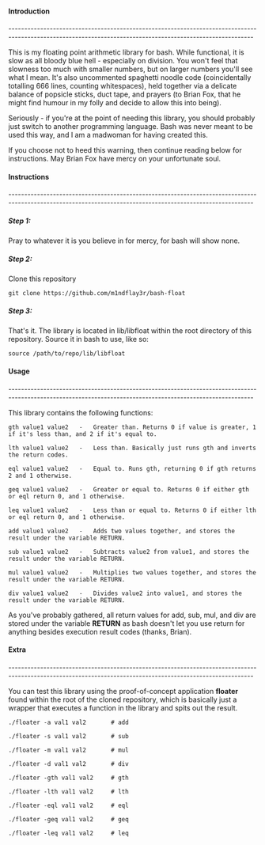 <h4>Introduction</h4>
-----------------------------------------------------------------------------------------------------------------------------------------------------------

This is my floating point arithmetic library for bash. While functional, it is slow as all bloody blue hell - especially on division. You won't feel that slowness too much with smaller numbers, but on larger numbers you'll see what I mean. It's also uncommented spaghetti noodle code (coincidentally totalling 666 lines, counting whitespaces), held together via a delicate balance of popsicle sticks, duct tape, and prayers (to Brian Fox, that he might find humour in my folly and decide to allow this into being).

Seriously - if you're at the point of needing this library, you should probably just switch to another programming language. Bash was never meant to be used this way, and I am a madwoman for having created this. 


If you choose not to heed this warning, then continue reading below for instructions. May Brian Fox have mercy on your unfortunate soul.
<h4>Instructions</h4>
-----------------------------------------------------------------------------------------------------------------------------------------------------------

<h5>Step 1:</h5>

Pray to whatever it is you believe in for mercy, for bash will show none.

<h5>Step 2:</h5>

Clone this repository

   ``` git clone https://github.com/m1ndflay3r/bash-float ```

<h5>Step 3:</h5>

That's it. The library is located in lib/libfloat within the root directory of this repository. Source it in bash to use, like so:

   ``` source /path/to/repo/lib/libfloat ```
<h4>Usage</h4>
-----------------------------------------------------------------------------------------------------------------------------------------------------------

This library contains the following functions:

   ``` gth value1 value2   -   Greater than. Returns 0 if value is greater, 1 if it's less than, and 2 if it's equal to. ```

   ``` lth value1 value2   -   Less than. Basically just runs gth and inverts the return codes. ```

   ``` eql value1 value2   -   Equal to. Runs gth, returning 0 if gth returns 2 and 1 otherwise. ```

   ``` geq value1 value2   -   Greater or equal to. Returns 0 if either gth or eql return 0, and 1 otherwise. ```

   ``` leq value1 value2   -   Less than or equal to. Returns 0 if either lth or eql return 0, and 1 otherwise. ```

   ``` add value1 value2   -   Adds two values together, and stores the result under the variable RETURN. ```

   ``` sub value1 value2   -   Subtracts value2 from value1, and stores the result under the variable RETURN. ```

   ``` mul value1 value2   -   Multiplies two values together, and stores the result under the variable RETURN. ```

   ``` div value1 value2   -   Divides value2 into value1, and stores the result under the variable RETURN. ```

As you've probably gathered, all return values for add, sub, mul, and div are stored under the variable **RETURN** as bash doesn't let you use return for anything besides execution result codes (thanks, Brian). 
<h4>Extra</h4>
-----------------------------------------------------------------------------------------------------------------------------------------------------------

You can test this library using the proof-of-concept application **floater** found within the root of the cloned repository, which is basically just a wrapper that executes a function in the library and spits out the result.

   ``` ./floater -a val1 val2       # add ```
   
   ``` ./floater -s val1 val2       # sub ```
   
   ``` ./floater -m val1 val2       # mul ```
   
   ``` ./floater -d val1 val2       # div ```
   
   ``` ./floater -gth val1 val2     # gth ```
   
   ``` ./floater -lth val1 val2     # lth ```
   
   ``` ./floater -eql val1 val2     # eql ```
   
   ``` ./floater -geq val1 val2     # geq ```
   
   ``` ./floater -leq val1 val2     # leq ```
